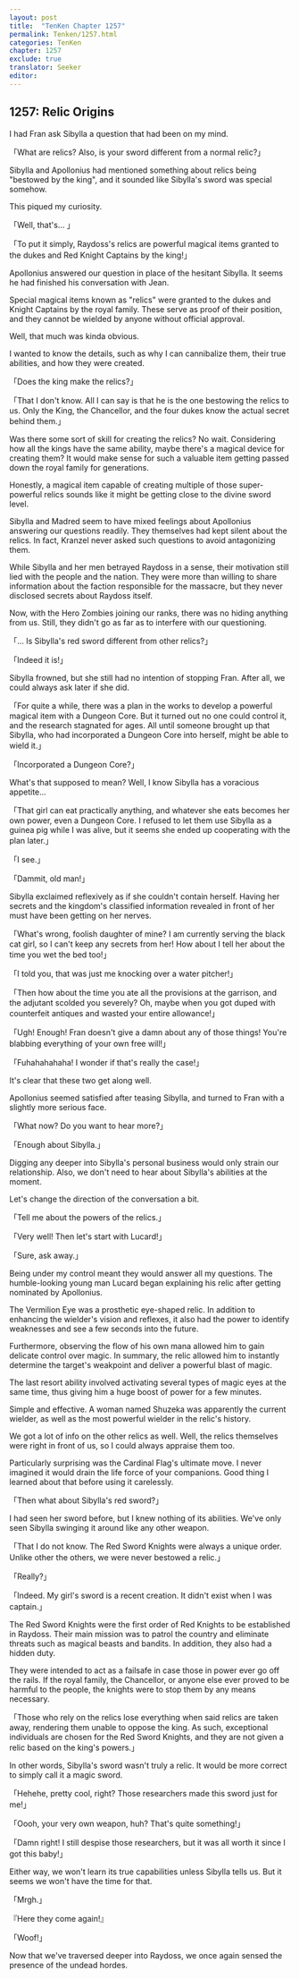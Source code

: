 ```yaml
---
layout: post
title:  "TenKen Chapter 1257"
permalink: Tenken/1257.html
categories: TenKen
chapter: 1257
exclude: true
translator: Seeker
editor: 
---
```

<h2>1257: Relic Origins</h2>

I had Fran ask Sibylla a question that had been on my mind.

「What are relics? Also, is your sword different from a normal relic?」

Sibylla and Apollonius had mentioned something about relics being "bestowed by the king", and it sounded like Sibylla's sword was special somehow.

This piqued my curiosity.

「Well, that's... 」

「To put it simply, Raydoss's relics are powerful magical items granted to the dukes and Red Knight Captains by the king!」

Apollonius answered our question in place of the hesitant Sibylla. It seems he had finished his conversation with Jean.

Special magical items known as "relics" were granted to the dukes and Knight Captains by the royal family. These serve as proof of their position, and they cannot be wielded by anyone without official approval.

Well, that much was kinda obvious.

I wanted to know the details, such as why I can cannibalize them, their true abilities, and how they were created.

「Does the king make the relics?」

「That I don't know. All I can say is that he is the one bestowing the relics to us. Only the King, the Chancellor, and the four dukes know the actual secret behind them.」

Was there some sort of skill for creating the relics? No wait. Considering how all the kings have the same ability, maybe there's a magical device for creating them? It would make sense for such a valuable item getting passed down the royal family for generations.

Honestly, a magical item capable of creating multiple of those super-powerful relics sounds like it might be getting close to the divine sword level.

Sibylla and Madred seem to have mixed feelings about Apollonius answering our questions readily. They themselves had kept silent about the relics. In fact, Kranzel never asked such questions to avoid antagonizing them.

While Sibylla and her men betrayed Raydoss in a sense, their motivation still lied with the people and the nation. They were more than willing to share information about the faction responsible for the massacre, but they never disclosed secrets about Raydoss itself.

Now, with the Hero Zombies joining our ranks, there was no hiding anything from us. Still, they didn't go as far as to interfere with our questioning.

「... Is Sibylla's red sword different from other relics?」

「Indeed it is!」

Sibylla frowned, but she still had no intention of stopping Fran. After all, we could always ask later if she did.

「For quite a while, there was a plan in the works to develop a powerful magical item with a Dungeon Core. But it turned out no one could control it, and the research stagnated for ages. All until someone brought up that Sibylla, who had incorporated a Dungeon Core into herself, might be able to wield it.」

「Incorporated a Dungeon Core?」

What's that supposed to mean? Well, I know Sibylla has a voracious appetite...

「That girl can eat practically anything, and whatever she eats becomes her own power, even a Dungeon Core. I refused to let them use Sibylla as a guinea pig while I was alive, but it seems she ended up cooperating with the plan later.」

「I see.」

「Dammit, old man!」

Sibylla exclaimed reflexively as if she couldn't contain herself. Having her secrets and the kingdom's classified information revealed in front of her must have been getting on her nerves.

「What's wrong, foolish daughter of mine? I am currently serving the black cat girl, so I can't keep any secrets from her! How about I tell her about the time you wet the bed too!」

「I told you, that was just me knocking over a water pitcher!」

「Then how about the time you ate all the provisions at the garrison, and the adjutant scolded you severely? Oh, maybe when you got duped with counterfeit antiques and wasted your entire allowance!」

「Ugh! Enough! Fran doesn't give a damn about any of those things! You're blabbing everything of your own free will!」

「Fuhahahahaha! I wonder if that's really the case!」

It's clear that these two get along well.

Apollonius seemed satisfied after teasing Sibylla, and turned to Fran with a slightly more serious face.

「What now? Do you want to hear more?」

「Enough about Sibylla.」

Digging any deeper into Sibylla's personal business would only strain our relationship. Also, we don't need to hear about Sibylla's abilities at the moment.

Let's change the direction of the conversation a bit.

「Tell me about the powers of the relics.」

「Very well! Then let's start with Lucard!」

「Sure, ask away.」

Being under my control meant they would answer all my questions. The humble-looking young man Lucard began explaining his relic after getting nominated by Apollonius.

The Vermilion Eye was a prosthetic eye-shaped relic. In addition to enhancing the wielder's vision and reflexes, it also had the power to identify weaknesses and see a few seconds into the future.

Furthermore, observing the flow of his own mana allowed him to gain delicate control over magic. In summary, the relic allowed him to instantly determine the target's weakpoint and deliver a powerful blast of magic.

The last resort ability involved activating several types of magic eyes at the same time, thus giving him a huge boost of power for a few minutes.

Simple and effective. A woman named Shuzeka was apparently the current wielder, as well as the most powerful wielder in the relic's history.

We got a lot of info on the other relics as well. Well, the relics themselves were right in front of us, so I could always appraise them too.

Particularly surprising was the Cardinal Flag's ultimate move. I never imagined it would drain the life force of your companions. Good thing I learned about that before using it carelessly.

「Then what about Sibylla's red sword?」

I had seen her sword before, but I knew nothing of its abilities. We've only seen Sibylla swinging it around like any other weapon.

「That I do not know. The Red Sword Knights were always a unique order. Unlike other the others, we were never bestowed a relic.」

「Really?」

「Indeed. My girl's sword is a recent creation. It didn't exist when I was captain.」

The Red Sword Knights were the first order of Red Knights to be established in Raydoss. Their main mission was to patrol the country and eliminate threats such as magical beasts and bandits. In addition, they also had a hidden duty.

They were intended to act as a failsafe in case those in power ever go off the rails. If the royal family, the Chancellor, or anyone else ever proved to be harmful to the people, the knights were to stop them by any means necessary.

「Those who rely on the relics lose everything when said relics are taken away, rendering them unable to oppose the king. As such, exceptional individuals are chosen for the Red Sword Knights, and they are not given a relic based on the king's powers.」

In other words, Sibylla's sword wasn't truly a relic. It would be more correct to simply call it a magic sword.

「Hehehe, pretty cool, right? Those researchers made this sword just for me!」

「Oooh, your very own weapon, huh? That's quite something!」

「Damn right! I still despise those researchers, but it was all worth it since I got this baby!」

Either way, we won't learn its true capabilities unless Sibylla tells us. But it seems we won't have the time for that.

「Mrgh.」

『Here they come again!』

「Woof!」

Now that we've traversed deeper into Raydoss, we once again sensed the presence of the undead hordes.





